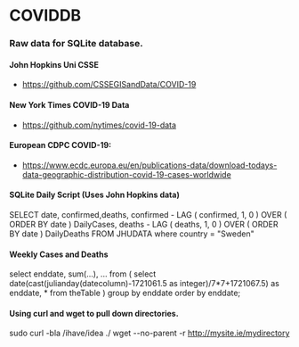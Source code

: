 # COVIDDB
### Raw data for SQLite database.

#### John Hopkins Uni CSSE
* https://github.com/CSSEGISandData/COVID-19

#### New York Times COVID-19 Data
* https://github.com/nytimes/covid-19-data

#### European CDPC COVID-19:

* https://www.ecdc.europa.eu/en/publications-data/download-todays-data-geographic-distribution-covid-19-cases-worldwide

#### SQLite Daily Script (Uses John Hopkins data)
SELECT date, confirmed,deaths, confirmed - LAG ( confirmed, 1, 0 ) OVER ( ORDER BY date ) DailyCases,
deaths - LAG ( deaths, 1, 0 ) OVER ( ORDER BY date ) DailyDeaths
FROM JHUDATA where country = "Sweden"

#### Weekly Cases and Deaths
select enddate,
       sum(...),
       ...
  from (
        select date(cast(julianday(datecolumn)-1721061.5 as integer)/7*7+1721067.5) as enddate,
               *
          from theTable
       )
group by enddate
order by enddate;

#### Using curl and wget to pull down directories.

sudo curl -bla /ihave/idea ./
wget --no-parent -r http://mysite.ie/mydirectory
